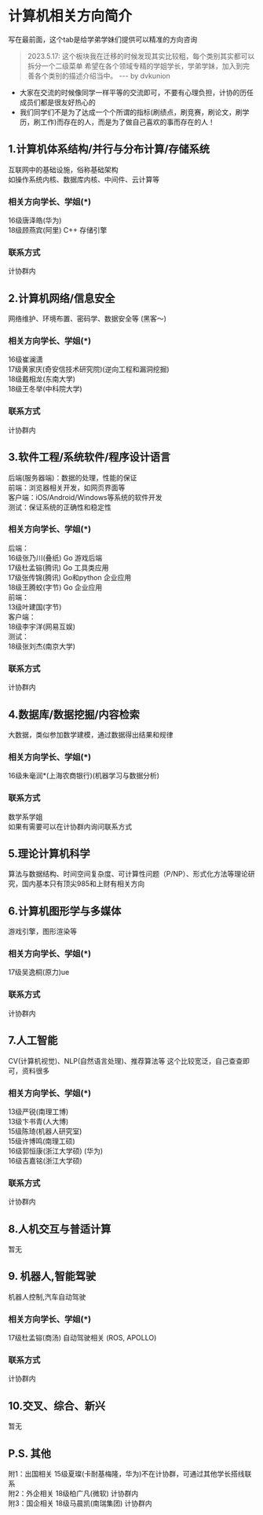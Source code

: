 # 计算机相关方向简介

写在最前面，这个tab是给学弟学妹们提供可以精准的方向咨询

> 2023.5.17: 这个板块我在迁移的时候发现其实比较粗，每个类别其实都可以拆分一个二级菜单
> 希望在各个领域专精的学姐学长，学弟学妹，加入到完善各个类别的描述介绍当中。
> --- by dvkunion

+ 大家在交流的时候像同学一样平等的交流即可，不要有心理负担，计协的历任成员们都是很友好热心的
+ 我们同学们不是为了达成一个个所谓的指标(刷绩点，刷竞赛，刷论文，刷学历，刷工作)而存在的人，而是为了做自己喜欢的事而存在的人！

## 1.计算机体系结构/并行与分布计算/存储系统

互联网中的基础设施，俗称基础架构  
如操作系统内核、数据库内核、中间件、云计算等

### 相关方向学长、学姐(*)

16级唐泽皓(华为)  
18级顾燕宾(阿里) C++ 存储引擎

### 联系方式

计协群内

## 2.计算机网络/信息安全

网络维护、环境布置、密码学、数据安全等  (黑客～)

### 相关方向学长、学姐(*)

16级崔澜潇  
17级黄家庆(奇安信技术研究院)(逆向工程和漏洞挖掘)    
18级戴相龙(东南大学)  
18级王冬举(中科院大学)

### 联系方式

计协群内

## 3.软件工程/系统软件/程序设计语言

后端(服务器端)：数据的处理，性能的保证  
前端：浏览器相关开发，如网页界面等  
客户端：iOS/Android/Windows等系统的软件开发  
测试：保证系统的正确性和稳定性

### 相关方向学长、学姐(*)

后端：  
16级张乃川(叠纸) Go 游戏后端  
17级杜孟镕(腾讯) Go 工具类应用  
17级张传锦(腾讯) Go和python 企业应用  
18级王腾蛟(字节) Go 企业应用  
前端：  
13级叶建国(字节)  
客户端：  
18级李宇洋(网易互娱)  
测试：  
18级张刘杰(南京大学)

### 联系方式

计协群内

## 4.数据库/数据挖掘/内容检索

大数据，类似参加数学建模，通过数据得出结果和规律

### 相关方向学长、学姐(*)

16级朱毫润*(上海农商银行)(机器学习与数据分析)

### 联系方式

数学系学姐  
如果有需要可以在计协群内询问联系方式

## 5.理论计算机科学

算法与数据结构、时间空间复杂度、可计算性问题（P/NP）、形式化方法等理论研究，国内基本只有顶尖985和上财有相关方向

## 6.计算机图形学与多媒体

游戏引擎，图形渲染等

### 相关方向学长、学姐(*)

17级吴逸桐(原力)ue

### 联系方式

计协群内

## 7.人工智能

CV(计算机视觉)、NLP(自然语言处理)、推荐算法等
这个比较宽泛，自己查查即可，资料很多

### 相关方向学长、学姐(*)

13级严锐(南理工博)  
13级卞书青(人大博)  
15级陈琦(机器人研究室)  
15级许博鸣(南理工硕)  
16级郭恒康(浙江大学硕) (华为)  
16级吉嘉铭(浙江大学硕)

### 联系方式

计协群内

## 8.人机交互与普适计算

暂无

## 9. 机器人,智能驾驶

机器人控制,汽车自动驾驶

### 相关方向学长、学姐(*)

17级杜孟镕(商汤) 自动驾驶相关 (ROS, APOLLO)

### 联系方式

计协群内

## 10.交叉、综合、新兴

暂无

## P.S. 其他

附1：出国相关 15级夏璨(卡耐基梅隆，华为)不在计协群，可通过其他学长搭线联系			
附2：外企相关 18级柏广凡(微软) 计协群内			
附3：国企相关 18级马晨凯(南瑞集团) 计协群内			
